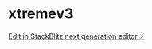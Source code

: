 # xtremev3

[Edit in StackBlitz next generation editor ⚡️](https://stackblitz.com/~/github.com/NEOZKAR/xtremev3)